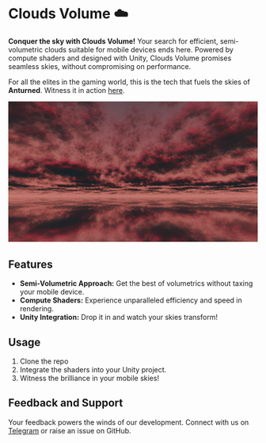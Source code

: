 # Clouds Volume ☁️

**Conquer the sky with Clouds Volume!** Your search for efficient, semi-volumetric clouds suitable for mobile devices ends here. Powered by compute shaders and designed with Unity, Clouds Volume promises seamless skies, without compromising on performance.

For all the elites in the gaming world, this is the tech that fuels the skies of **Anturned**. Witness it in action [here](https://t.me/anturned).

<p align="center">
  <img src="Promo/CloudsVolume2.png" width="720">
</p>

## Features

- **Semi-Volumetric Approach:** Get the best of volumetrics without taxing your mobile device.
- **Compute Shaders:** Experience unparalleled efficiency and speed in rendering.
- **Unity Integration:** Drop it in and watch your skies transform!

## Usage

1. Clone the repo
2. Integrate the shaders into your Unity project.
3. Witness the brilliance in your mobile skies!

## Feedback and Support

Your feedback powers the winds of our development. Connect with us on [Telegram](https://t.me/anturned) or raise an issue on GitHub.

